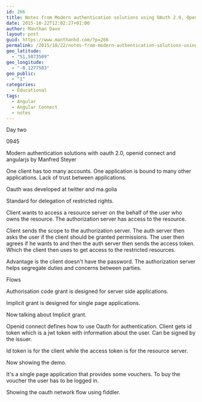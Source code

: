 ```yaml
---
id: 266
title: Notes from Modern authentication solutions using OAuth 2.0, OpenID Connect and AngularJS at Angular Connect 2015
date: 2015-10-22T12:02:27+01:00
author: Manthan Dave
layout: post
guid: https://www.manthanhd.com/?p=266
permalink: /2015/10/22/notes-from-modern-authentication-solutions-using-oauth-2-0-openid-connect-and-angularjs-at-angular-connect-2015/
geo_latitude:
  - "51.5073509"
geo_longitude:
  - "-0.1277583"
geo_public:
  - "1"
categories:
  - Educational
tags:
  - Angular
  - Angular Connect
  - notes
---
```

Day two 

0945

Modern authentication solutions with oauth 2.0, openid connect and angularjs by Manfred Steyer 

One client has too many accounts. One application is bound to many other applications. Lack of trust between applications. 

Oauth was developed at twitter and ma.golia

Standard for delegation of restricted rights. 

<!--more-->

Client wants to access a resource server on the behalf of the user who owns the resource. The authorization server has access to the resource. 

Client sends the scope to the authorization server. The auth server then asks the user if the client should be granted permissions. The user then agrees if he wants to and then the auth server then sends the access token. Which the client then uses to get access to the restricted resources. 

Advantage is the client doesn't have the password. The authorization server helps segregate duties and concerns between parties. 

Flows

Authorisation code grant is designed for server side applications. 

Implicit grant is designed for single page applications. 

Now talking about Implicit grant. 

Openid connect defines how to use Oauth for authentication. Client gets id token which is a jwt token with information about the user. Can be signed by the issuer. 

Id token is for the client while the access token is for the resource server. 

Now showing the demo. 

It's a single page application that provides some vouchers. To buy the voucher the user has to be logged in. 

Showing the oauth network flow using fiddler.